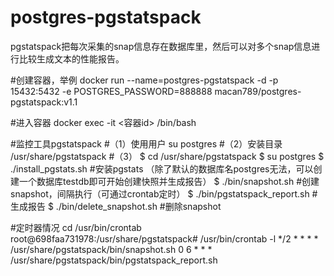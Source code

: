 # postgres-pgstatspack
pgstatspack把每次采集的snap信息存在数据库里，然后可以对多个snap信息进行比较生成文本的性能报告。

#创建容器，举例
docker run --name=postgres-pgstatspack -d -p 15432:5432 -e POSTGRES_PASSWORD=888888 macan789/postgres-pgstatspack:v1.1

#进入容器
docker exec -it <容器id> /bin/bash

#监控工具pgstatspack
#（1）使用用户
su postgres
#（2）安装目录
/usr/share/pgstatspack
#（3）
$ cd /usr/share/pgstatspack
$ su postgres
$ ./install_pgstats.sh       #安装pgstats （除了默认的数据库名postgres无法，可以创建一个数据库testdb即可开始创建快照并生成报告）
$ ./bin/snapshot.sh          #创建snapshot，间隔执行（可通过crontab定时）
$ ./bin/pgstatspack_report.sh    #生成报告
$ ./bin/delete_snapshot.sh      #删除snapshot

#定时器情况
cd /usr/bin/crontab
root@698faa731978:/usr/share/pgstatspack# /usr/bin/crontab -l
*/2 * * * * /usr/share/pgstatspack/bin/snapshot.sh
0 6 * * * /usr/share/pgstatspack/bin/pgstatspack_report.sh




